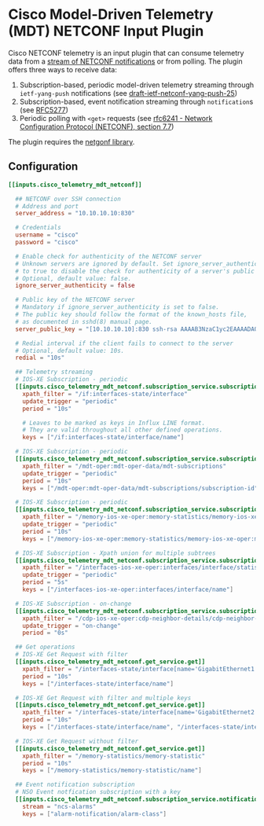 # Cisco Model-Driven Telemetry (MDT) NETCONF Input Plugin

Cisco NETCONF telemetry is an input plugin that can consume telemetry data from a [stream of NETCONF notifications](https://tools.ietf.org/html/rfc5277) or from polling. The plugin offers three ways to receive data:

1. Subscription-based, periodic model-driven telemetry streaming through `ietf-yang-push` notifications (see [draft-ietf-netconf-yang-push-25](https://tools.ietf.org/html/draft-ietf-netconf-yang-push-25))
2. Subscription-based, event notification streaming through `notification`s (see [RFC5277](https://tools.ietf.org/html/rfc5277#page-9))
3. Periodic polling with `<get>` requests (see [rfc6241 - Network Configuration Protocol (NETCONF), section 7.7](https://tools.ietf.org/html/rfc6241))

The plugin requires the [netgonf library](github.com/cisco-ie/netgonf).

## Configuration

```toml @sample.conf
[[inputs.cisco_telemetry_mdt_netconf]]

  ## NETCONF over SSH connection
  # Address and port
  server_address = "10.10.10.10:830"

  # Credentials
  username = "cisco"
  password = "cisco"

  # Enable check for authenticity of the NETCONF server
  # Unknown servers are ignored by default. Set ignore_server_authenticity
  # to true to disable the check for authenticity of a server's public key.
  # Optional, default value: false.
  ignore_server_authenticity = false

  # Public key of the NETCONF server
  # Mandatory if ignore_server_authenticity is set to false.
  # The public key should follow the format of the known_hosts file,
  # as documented in sshd(8) manual page.
  server_public_key = "[10.10.10.10]:830 ssh-rsa AAAAB3NzaC1yc2EAAAADAQABAAABAQDXxWHGjcEcyEDw/YbJeB824husNnchKKbRtR5i9s+Y712kckQpkWScgwRJJsvneUg4Ztu4ZS8PPzlfiaoHAzOiKjuE7Ns+zklaPSwTj6hf6Sl0FuChWMXi/EchfPcUREQ9mlKL10oMD37W+m3vRUtmj/LM1gNHUSjp3Q1RsyfhLfxYw7I2RQXDfindwxxrX32iWWJdPMfY7PDRYpvh/xmyQVb9RdOhZ7qA/xkDc+SS1hZrzCkh2kaKTd4Glh76K58fEuQ2NFCRYztezWa7D61OiXIeWZJ4x2Utb8xH6wsGA5T0vBt89DB7EvF8xsnEdDtlMsI8L99JtGlNO3MXasdf"

  # Redial interval if the client fails to connect to the server
  # Optional, default value: 10s.
  redial = "10s"

  ## Telemetry streaming
  # IOS-XE Subscription - periodic
  [[inputs.cisco_telemetry_mdt_netconf.subscription_service.subscription]]
    xpath_filter = "/if:interfaces-state/interface"
    update_trigger = "periodic"
    period = "10s"

    # Leaves to be marked as keys in Influx LINE format.
    # They are valid throughout all other defined operations.
    keys = ["/if:interfaces-state/interface/name"]

  # IOS-XE Subscription - periodic
  [[inputs.cisco_telemetry_mdt_netconf.subscription_service.subscription]]
    xpath_filter = "/mdt-oper:mdt-oper-data/mdt-subscriptions"
    update_trigger = "periodic"
    period = "10s"
    keys = ["/mdt-oper:mdt-oper-data/mdt-subscriptions/subscription-id"]

  # IOS-XE Subscription - periodic
  [[inputs.cisco_telemetry_mdt_netconf.subscription_service.subscription]]
    xpath_filter = "/memory-ios-xe-oper:memory-statistics/memory-ios-xe-oper:memory-statistic"
    update_trigger = "periodic"
    period = "10s"
    keys = ["/memory-ios-xe-oper:memory-statistics/memory-ios-xe-oper:memory-statistic/memory-ios-xe-oper:name"]

  # IOS-XE Subscription - Xpath union for multiple subtrees
  [[inputs.cisco_telemetry_mdt_netconf.subscription_service.subscription]]
    xpath_filter = "/interfaces-ios-xe-oper:interfaces/interface/statistics/in-octets|/interfaces-ios-xe-oper:interfaces/interface/statistics/out-octets"
    update_trigger = "periodic"
    period = "5s"
    keys = ["/interfaces-ios-xe-oper:interfaces/interface/name"]

  # IOS-XE Subscription - on-change
  [[inputs.cisco_telemetry_mdt_netconf.subscription_service.subscription]]
    xpath_filter = "/cdp-ios-xe-oper:cdp-neighbor-details/cdp-neighbor-detail"
    update_trigger = "on-change"
    period = "0s"

  ## Get operations
  # IOS-XE Get Request with filter
  [[inputs.cisco_telemetry_mdt_netconf.get_service.get]]
    xpath_filter = "/interfaces-state/interface[name='GigabitEthernet1']/oper-status"
    period = "10s"
    keys = ["/interfaces-state/interface/name"]

  # IOS-XE Get Request with filter and multiple keys
  [[inputs.cisco_telemetry_mdt_netconf.get_service.get]]
    xpath_filter = "/interfaces-state/interface[name='GigabitEthernet2']"
    period = "10s"
    keys = ["/interfaces-state/interface/name", "/interfaces-state/interface/if-index"]

  # IOS-XE Get Request without filter
  [[inputs.cisco_telemetry_mdt_netconf.get_service.get]]
    xpath_filter = "/memory-statistics/memory-statistic"
    period = "10s"
    keys = ["/memory-statistics/memory-statistic/name"]

  ## Event notification subscription
  # NSO Event notfication subscription with a key
  [[inputs.cisco_telemetry_mdt_netconf.subscription_service.notification]]
    stream = "ncs-alarms"
    keys = ["alarm-notification/alarm-class"]
```
